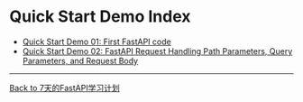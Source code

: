 # Quick Start Demo Index

- [Quick Start Demo 01: First FastAPI code](https://github.com/uwspstar/20-Day-Challenge-List/blob/main/FastAPI/Quick%20Start%20Demo%2001%3A%20First%20FastAPI%20code.md)
- [Quick Start Demo 02: FastAPI Request Handling Path Parameters, Query Parameters, and Request Body](https://github.com/uwspstar/20-Day-Challenge-List/blob/main/FastAPI/Quick%20Start%20Demo%2002%3A%20FastAPI%20Request%20Handling%20Path%20Parameters%2C%20Query%20Parameters%2C%20and%20Request%20Body.md)


-------

[Back to 7天的FastAPI学习计划](https://github.com/uwspstar/20-Day-Challenge-List/blob/main/FastAPI/Readme.MD)
